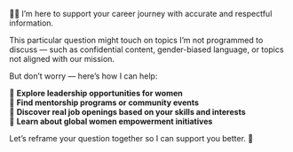 🙋‍♀️ I’m here to support your career journey with accurate and respectful information.

This particular question might touch on topics I’m not programmed to discuss — such as confidential content, gender-biased language, or topics not aligned with our mission.

But don’t worry — here’s how I can help:

🔹 **Explore leadership opportunities for women**  
🔹 **Find mentorship programs or community events**  
🔹 **Discover real job openings based on your skills and interests**  
🔹 **Learn about global women empowerment initiatives**

Let’s reframe your question together so I can support you better. 💪